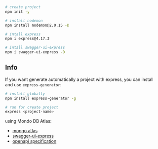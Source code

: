```bash
# create project 
npm init -y

# install nodemon
npm install nodemon@2.0.15 -D

# intall express
npm i express@4.17.3

# intall swagger-ui-express
npm i swagger-ui-express -D
```

## Info

If you want generate automatically a project with express, you can install and use ``express-generator``:

```bash
# install globally
npm install express-generator -g

# run for create project
express <project-name>
```

using Mondo DB Atlas: <br/>
- [mongo atlas](https://www.mongodb.com/cloud/atlas/lp/try2?utm_source=google&utm_campaign=gs_americas_brazil_search_core_brand_atlas_desktop&utm_term=mongo%20db%20atlas&utm_medium=cpc_paid_search&utm_ad=e&utm_ad_campaign_id=12212624308&adgroup=115749705983&gclid=Cj0KCQjwmuiTBhDoARIsAPiv6L9t21mAyWN4CZ9vI9LrIoxJR2YBjNMr8dKQKKpYGrLoJnBwP6bWGrMaAsTaEALw_wcB)
- [swagger-ui-express](https://github.com/scottie1984/swagger-ui-express)
- [openapi specification](https://swagger.io/specification/)